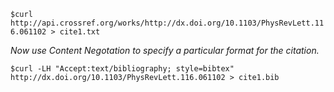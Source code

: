 `$curl http://api.crossref.org/works/http://dx.doi.org/10.1103/PhysRevLett.116.061102 > cite1.txt`

_Now use Content Negotation to specify a particular format for the citation._

`$curl -LH "Accept:text/bibliography; style=bibtex" http://dx.doi.org/10.1103/PhysRevLett.116.061102 > cite1.bib`
